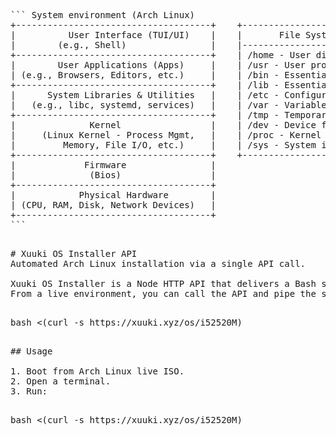 <pre>
``` System environment (Arch Linux)
+-------------------------------------+    +----------------------------+
|          User Interface (TUI/UI)    |    |       File System (FSH)     |
|        (e.g., Shell)                |    |----------------------------|
+-------------------------------------+    | /home - User directories    |  <- User's home directory
|        User Applications (Apps)     |    | /usr - User programs & libs |
| (e.g., Browsers, Editors, etc.)     |    | /bin - Essential binaries   |  <- System-level binaries
+-------------------------------------+    | /lib - Essential libraries  |
|      System Libraries & Utilities   |    | /etc - Configuration files  |  <- System config files
|   (e.g., libc, systemd, services)   |    | /var - Variable data        |
+-------------------------------------+    | /tmp - Temporary files      |
|              Kernel                 |    | /dev - Device files         |  <- Managed by the kernel
|     (Linux Kernel - Process Mgmt,   |    | /proc - Kernel data         |
|         Memory, File I/O, etc.)     |    | /sys - System info          |
+-------------------------------------+    +----------------------------+
|             Firmware                |
|              (Bios)                 |
+-------------------------------------+
|            Physical Hardware        |
| (CPU, RAM, Disk, Network Devices)   |
+-------------------------------------+
```
<pre>

# Xuuki OS Installer API
Automated Arch Linux installation via a single API call.

Xuuki OS Installer is a Node HTTP API that delivers a Bash script for automating Arch Linux installations.
From a live environment, you can call the API and pipe the script directly into your shell:

<pre>
bash <(curl -s https://xuuki.xyz/os/i52520M)
<pre>

## Usage

1. Boot from Arch Linux live ISO.
2. Open a terminal.
3. Run:

<pre>
bash <(curl -s https://xuuki.xyz/os/i52520M)
<pre>
